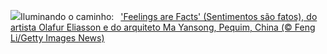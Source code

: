 ![](https://www.bing.com/th?id=OHR.DayOfLight_PT-BR7977320546_UHD.jpg&w=1000)Iluminando o caminho:&nbsp;&ensp;['Feelings are Facts' (Sentimentos são fatos), do artista Olafur Eliasson e do arquiteto Ma Yansong, Pequim, China (© Feng Li/Getty Images News)](https://www.bing.com/th?id=OHR.DayOfLight_PT-BR7977320546_UHD.jpg)
<br><br/>
